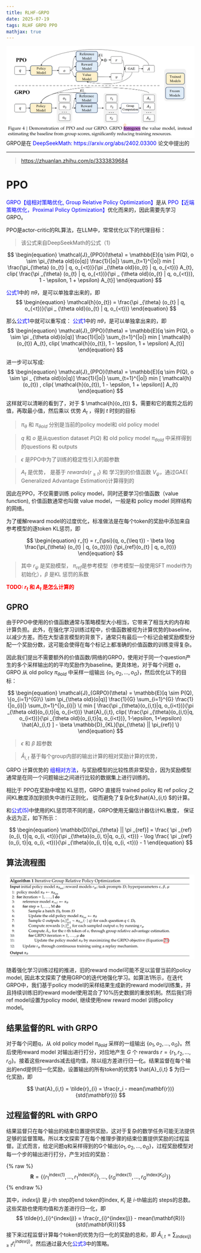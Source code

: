 ```yaml
---
title: RLHF-GRPO
date: 2025-07-19
tags: RLHF GRPO PPO
mathjax: true
---
```


<img src="RLHF-GRPO/ppo-and-grpo.png" alt="ppo-and-grpo" />
GRPO是在 <font color='blue'>DeepSeekMath: https://arxiv.org/abs/2402.03300</font> 论文中提出的

---

> https://zhuanlan.zhihu.com/p/3333839684

# PPO
<font color='blue'> GRPO【组相对策略优化, Group Relative Policy Optimization】</font>是从 <font color='blue'>PPO【近端策略优化，Proximal Policy Optimization】</font>优化而来的，因此需要先学习GRPO。

PPO是actor-critic的RL算法，在LLM中，常常优化以下的代理目标：
> 该公式来自DeepSeekMath的公式（1）

$$
\begin{equation}
\mathcal{J}_{PPO}(\theta) = \mathbb{E}[q \sim P(Q), o \sim \pi_{\theta old}(o|q)] \frac{1}{|o|} \sum_{t=1}^{|o|} min [ \frac{\pi_{\theta} (o_{t} | q, o_{<t})}{\pi _{\theta old}(o_{t} | q, o_{<t})} A_{t}, clip( \frac{\pi _{\theta} (o_{t} | q, o_{<t})}{\pi _ {\theta old}(o_{t} | q, o_{<t})}, 1 - \epsilon, 1 + \epsilon) A_{t}]  
\end{equation}
$$

<font color='blue'>公式1</font>中的 $\pi \theta$，是可以单独拿出来的，即
$$
\begin{equation}
\mathcal{h}(o_{t}) = \frac{\pi _{\theta} (o_{t} | q, o_{<t})}{\pi _ {\theta old}(o_{t} | q, o_{<t})}
\end{equation}
$$

那么<font color='blue'>公式1</font>中就可以重写成：
<font color='blue'>公式1</font>中的 $\pi \theta$，是可以单独拿出来的，即
$$
\begin{equation}
\mathcal{J}_{PPO}(\theta) = \mathbb{E}[q \sim P(Q), o \sim \pi _{\theta old}(o|q)] \frac{1}{|o|} \sum_{t=1}^{|o|} min [ \mathcal{h}(o_{t}) A_{t}, clip( \mathcal{h}(o_{t}), 1 - \epsilon, 1 + \epsilon) A_{t}]  
\end{equation}
$$

进一步可以写成:
$$
\begin{equation}
\mathcal{J}_{PPO}(\theta) = \mathbb{E}[q \sim P(Q), o \sim \pi _ {\theta old}(o|q)] \frac{1}{|o|} \sum_{t=1}^{|o|} min [ \mathcal{h}(o_{t}) , clip( \mathcal{h}(o_{t}), 1 - \epsilon, 1 + \epsilon)] A_{t}  
\end{equation}
$$

这样就可以清晰的看到了，对于 $ \mathcal{h}(o_{t}) $，需要和它的裁剪之后的值，再取最小值，然后乘以 优势 $A_{t}$ ，得到 $t$ 时刻的目标

> $\pi_{\theta}$ 和 $\pi_{\theta old}$ 分别是当前的policy model和 old policy model

> $q$ 和 $o$ 是从question dataset $P(Q)$ 和 old policy model $\pi_{\theta old}$ 中采样得到的questions 和 outputs

> $\epsilon$ 是PPO中为了训练的稳定性引入的超参数

> $A_{t}$ 是优势， 是基于 $rewards\{r_{\geq t}\}$ 和 学习到的价值函数 $V_{\psi}$，通过GAE( Generalized Advantage Estimation)计算得到的

因此在PPO，不仅需要训练 policy model，同时还要学习价值函数（value function), 价值函数通常也叫做 value model，一般是和 policy model 同样结构的网络。

为了缓解reward model的过度优化，标准做法是在每个token的奖励中添加来自参考模型的逐token KL惩罚，即

$$
\begin{equation}
r_{t} = r_{\psi}(q, o_{\leq t}) - \beta \log \frac{\pi_{\theta} (o_{t} | q, {o_{t}})} {\pi_{ref}(o_{t} | q, o_{t})}
\end{equation}
$$

> 其中 $r_{\psi}$ 是奖励模型， $\pi_{ref}$是参考模型（参考模型一般使用SFT model作为初始化），$\beta$ 是KL 惩罚的系数

<font color='red'> **TODO:  $r_{t}$ 和 $A_{t}$ 是怎么计算的** </font>

## GPRO
由于PPO中使用的价值函数通常与策略模型大小相当，它带来了相当大的内存和计算负担。此外，在强化学习训练过程中，价值函数被视为计算优势的baseline，以减少方差。而在大型语言模型的背景下，通常只有最后一个标记会被奖励模型分配一个奖励分数，这可能会使得在每个标记上都准确的价值函数的训练变得复杂。

因此我们提出不需要额外的价值函数/网络的GRPO，使用对于同一个question产生的多个采样输出的的平均奖励作为baseline。更具体地，对于每个问题 $q$，GRPO 从 old policy $\pi_{\theta old}$ 中采样一组输出 $\{o_{1}, o_{2}, ... , o_{G}\}$，然后优化以下的目标：

$$
\begin{equation}
\mathcal{J}_{GRPO}(\theta) = \mathbb{E}[q \sim P(Q), \{o_{i=1}^{G}\} \sim \pi_{\theta old}(o|q)] \frac{1}{G} \sum_{i=1}^{G} \frac{1}{|o_{i}|} \sum_{t=1}^{|o_{i}|} \{ min [ \frac{\pi _{\theta}(o_{i,t}|q, o_{i<t})}{\pi _{\theta old}(o_{i,t}|q, o_{i<t})} \hat{A}_{i,t}, clip( \frac{\pi _{\theta}(o_{i,t}|q, o_{i<t})}{\pi _{\theta old}(o_{i,t}|q, o_{i<t})}, 1-\epsilon, 1+\epsilon) \hat{A}_{i,t} ] - \beta \mathbb{D}_{KL}[\pi_{\theta} || \pi_{ref}] \} 
\end{equation}
$$

> $\epsilon$ 和 $\beta$ 超参数

> $\hat{A}_{i,t}$ 基于每个group内部的输出计算的相对奖励计算的优势，


GRPO 计算优势的 <font style="color: blue">组相对方法</font>，与奖励模型的比较性质非常契合，因为奖励模型通常是在同一个问题输出之间进行比较的数据集上进行训练的。

相比于 PPO在奖励中增加 KL惩罚，GRPO 直接将 trained policy 和 ref policy 之间KL散度添加到损失中进行正则化， 從而避免了复杂化$\hat{A}_{i,t} $的计算。

和<font style="color: blue">公式(5)</font>中使用的KL惩罚项不同的是，GRPO使用无偏估计器估计KL散度， 保证永远为正，如下所示：

$$
\begin{equation}
\mathbb{D}[\pi_{\theta} || \pi _{ref}] = \frac{ \pi _{ref}(o_{i, t}|q, o_{i, <t})}{\pi _{\theta}(o_{i, t}|q, o_{i, <t})} - \log \frac{ \pi _{ref}(o_{i, t}|q, o_{i, <t})}{\pi _{\theta}(o_{i, t}|q, o_{i, <t})} - 1
\end{equation}
$$

## 算法流程图
<img src="RLHF-GRPO/grpo-alg.png" alt="gpro-alg" />

随着强化学习训练过程的推进，旧的reward model可能不足以监督当前的policy model, 因此本文探索了使用GRPO的迭代地强化学习。如算法1所示，在迭代GRPO中，我们基于policy model的采样结果生成新的reward model训练集，并且持续训练旧的reward model使用混合了10%历史数据的重放机制。然后我们将ref model设置为policy model, 继续使用new reward model 训练policy model。

## 结果监督的RL with GRPO

对于每个问题q，从 old policy model $\pi_{\theta old}$  采样的一组输出 $\{o_{1}, o_{2}, ... , o_{G}\}$。然后使用reward model 对输出进行打分，对应地产生 $G$ 个 rewards $r = \{r_{1}, r_{2}, ..., r_{G}\}$。接着这些rewards减去组均值，除以组方差进行归一化。结果监督在每个输出的end提供归一化奖励，设置输出的所有token的优势$ \hat{A}_{i,t} $ 为归一化奖励，即

$$ \hat{A}_{i,t} = \tilde{r}_{i} = \frac{r_i - mean(\mathbf{r})}{std(\mathbf{r})} $$

## 过程监督的RL with GRPO

结果监督只在每个输出的结束位置提供奖励，这对于复杂的数学任务可能无法提供足够的监督策略。所以本文探索了在每个推理步骤的结束位置提供奖励的过程监督。正式而言，给定问题q和采样得到的G个输出$\{o_{1}, o_{2}, ... , o_{G}\}$，过程奖励模型对每一个步的输出进行打分，产生对应的奖励：

{% raw %}
$$ \mathbf{R} = \Big\{ \Big\{ r_{1}^{\text{index}(1)}, \ldots, r_{1}^{\text{index}(K_{1})} \Big\}, \ldots, \Big\{ r_{G}^{\text{index}(1)}, \ldots, r_{G}^{\text{index}(K_{G})} \Big\} \Big\} $$
{% endraw %}

其中，$index(j)$ 是 $j$-th step的end token的index, $K_i$ 是 $i$-th输出的 steps的总数。这些奖励也使用均值和方差进行归一化，即 
$$ \tilde{r}_{i}^{index(j)} = \frac{r_{i}^{index(j)} - mean(\mathbf{R})}{std(\mathbf{R})}$$ 
接下来过程监督计算每个token的优势为归一化的奖励的总和，即 $\hat{A}_{i,t} = \sum_{index(j) \geq t} \tilde{r}_{i}^{index(j)}$。然后通过最大化<font style="color: blue">公式3</font>中的策略。



